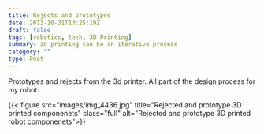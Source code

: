 ```yaml
---
title: Rejects and prototypes
date: 2013-10-31T13:25:19Z
draft: false
tags: [robotics, tech, 3D Printing]
summary: 3d printing can be an iterative process
category: ""
type: Post
---
```


Prototypes and rejects from the 3d printer. All part of the design process for my robot:

{{< figure src="images/img_4436.jpg" title="Rejected and prototype 3D printed componenets" class="full" alt="Rejected and prototype 3D printed robot componenets">}}
